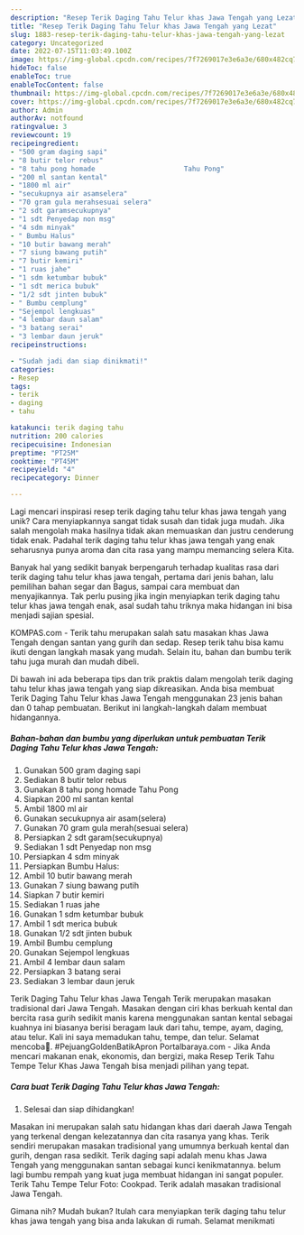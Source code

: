 ```yaml
---
description: "Resep Terik Daging Tahu Telur khas Jawa Tengah yang Lezat"
title: "Resep Terik Daging Tahu Telur khas Jawa Tengah yang Lezat"
slug: 1883-resep-terik-daging-tahu-telur-khas-jawa-tengah-yang-lezat
category: Uncategorized
date: 2022-07-15T11:03:49.100Z
image: https://img-global.cpcdn.com/recipes/7f7269017e3e6a3e/680x482cq70/terik-daging-tahu-telur-khas-jawa-tengah-foto-resep-utama.jpg
hideToc: false
enableToc: true
enableTocContent: false
thumbnail: https://img-global.cpcdn.com/recipes/7f7269017e3e6a3e/680x482cq70/terik-daging-tahu-telur-khas-jawa-tengah-foto-resep-utama.jpg
cover: https://img-global.cpcdn.com/recipes/7f7269017e3e6a3e/680x482cq70/terik-daging-tahu-telur-khas-jawa-tengah-foto-resep-utama.jpg
author: Admin
authorAv: notfound
ratingvalue: 3
reviewcount: 19
recipeingredient:
- "500 gram daging sapi"
- "8 butir telor rebus"
- "8 tahu pong homade                      Tahu Pong"
- "200 ml santan kental"
- "1800 ml air"
- "secukupnya air asamselera"
- "70 gram gula merahsesuai selera"
- "2 sdt garamsecukupnya"
- "1 sdt Penyedap non msg"
- "4 sdm minyak"
- " Bumbu Halus"
- "10 butir bawang merah"
- "7 siung bawang putih"
- "7 butir kemiri"
- "1 ruas jahe"
- "1 sdm ketumbar bubuk"
- "1 sdt merica bubuk"
- "1/2 sdt jinten bubuk"
- " Bumbu cemplung"
- "Sejempol lengkuas"
- "4 lembar daun salam"
- "3 batang serai"
- "3 lembar daun jeruk"
recipeinstructions:

- "Sudah jadi dan siap dinikmati!"
categories:
- Resep
tags:
- terik
- daging
- tahu

katakunci: terik daging tahu 
nutrition: 200 calories
recipecuisine: Indonesian
preptime: "PT25M"
cooktime: "PT45M"
recipeyield: "4"
recipecategory: Dinner

---
```





Lagi mencari inspirasi resep terik daging tahu telur khas jawa tengah yang unik? Cara menyiapkannya sangat tidak susah dan tidak juga mudah. Jika salah mengolah maka hasilnya tidak akan memuaskan dan justru cenderung tidak enak. Padahal terik daging tahu telur khas jawa tengah yang enak seharusnya punya aroma dan cita rasa yang mampu memancing selera Kita.





Banyak hal yang sedikit banyak berpengaruh terhadap kualitas rasa dari terik daging tahu telur khas jawa tengah, pertama dari jenis bahan, lalu pemilihan bahan segar dan Bagus, sampai cara membuat dan menyajikannya. Tak perlu pusing jika ingin menyiapkan terik daging tahu telur khas jawa tengah enak,      asal sudah tahu triknya maka hidangan ini bisa menjadi sajian spesial.














KOMPAS.com - Terik tahu merupakan salah satu masakan khas Jawa Tengah dengan santan yang gurih dan sedap. Resep terik tahu bisa kamu ikuti dengan langkah masak yang mudah. Selain itu, bahan dan bumbu terik tahu juga murah dan mudah dibeli.






Di bawah ini ada beberapa tips dan trik praktis dalam mengolah terik daging tahu telur khas jawa tengah yang siap dikreasikan. Anda bisa membuat Terik Daging Tahu Telur khas Jawa Tengah menggunakan 23 jenis bahan dan 0 tahap pembuatan. Berikut ini langkah-langkah dalam membuat hidangannya.

<!--inarticleads1-->

##### Bahan-bahan dan bumbu yang diperlukan untuk pembuatan Terik Daging Tahu Telur khas Jawa Tengah:

1. Gunakan 500 gram daging sapi
1. Sediakan 8 butir telor rebus
1. Gunakan 8 tahu pong homade                      Tahu Pong
1. Siapkan 200 ml santan kental
1. Ambil 1800 ml air
1. Gunakan secukupnya air asam(selera)
1. Gunakan 70 gram gula merah(sesuai selera)
1. Persiapkan 2 sdt garam(secukupnya)
1. Sediakan 1 sdt Penyedap non msg
1. Persiapkan 4 sdm minyak
1. Persiapkan  Bumbu Halus:
1. Ambil 10 butir bawang merah
1. Gunakan 7 siung bawang putih
1. Siapkan 7 butir kemiri
1. Sediakan 1 ruas jahe
1. Gunakan 1 sdm ketumbar bubuk
1. Ambil 1 sdt merica bubuk
1. Gunakan 1/2 sdt jinten bubuk
1. Ambil  Bumbu cemplung
1. Gunakan Sejempol lengkuas
1. Ambil 4 lembar daun salam
1. Persiapkan 3 batang serai
1. Sediakan 3 lembar daun jeruk


Terik Daging Tahu Telur khas Jawa Tengah Terik merupakan masakan tradisional dari Jawa Tengah. Masakan dengan ciri khas berkuah kental dan bercita rasa gurih sedikit manis karena menggunakan santan kental sebagai kuahnya ini biasanya berisi beragam lauk dari tahu, tempe, ayam, daging, atau telur. Kali ini saya memadukan tahu, tempe, dan telur. Selamat mencoba🤗. #PejuangGoldenBatikApron Portalbaraya.com - Jika Anda mencari makanan enak, ekonomis, dan bergizi, maka Resep Terik Tahu Tempe Telur Khas Jawa Tengah bisa menjadi pilihan yang tepat. 

<!--inarticleads2-->

##### Cara buat Terik Daging Tahu Telur khas Jawa Tengah:


1. Selesai dan siap dihidangkan!

Masakan ini merupakan salah satu hidangan khas dari daerah Jawa Tengah yang terkenal dengan kelezatannya dan cita rasanya yang khas. Terik sendiri merupakan masakan tradisional yang umumnya berkuah kental dan gurih, dengan rasa sedikit. Terik daging sapi adalah menu khas Jawa Tengah yang menggunakan santan sebagai kunci kenikmatannya. belum lagi bumbu rempah yang kuat juga membuat hidangan ini sangat populer. Terik Tahu Tempe Telur Foto: Cookpad. Terik adalah masakan tradisional Jawa Tengah. 

Gimana nih? Mudah bukan? Itulah cara menyiapkan terik daging tahu telur khas jawa tengah yang bisa anda lakukan di rumah. Selamat menikmati
